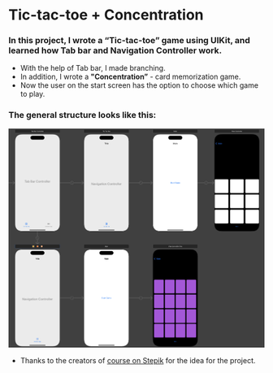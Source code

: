 # Tic-tac-toe + Concentration

### In this project, I wrote a **“Tic-tac-toe”** game using **UIKit**, and learned how **Tab bar** and **Navigation Controller** work.

- With the help of Tab bar, I made branching.
- In addition, I wrote a **"Concentration”** - card memorization game.
- Now the user on the start screen has the option to choose which game to play.

### The general structure looks like this:
![](screenshot/project_structure.png)

- Thanks to the creators of [course on Stepik](https://stepik.org/course/195212/) for the idea for the project.
